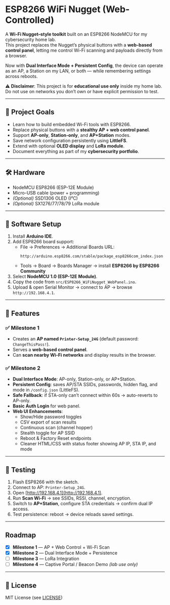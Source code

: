 # ESP8266 WiFi Nugget (Web-Controlled)

A **Wi-Fi Nugget–style toolkit** built on an ESP8266 NodeMCU for my cybersecurity home lab.  
This project replaces the Nugget’s physical buttons with a **web-based control panel**, letting me control Wi-Fi scanning and payloads directly from a browser.  

Now with **Dual Interface Mode + Persistent Config**, the device can operate as an AP, a Station on my LAN, or both — while remembering settings across reboots.  

⚠️ **Disclaimer**: This project is for **educational use only** inside my home lab.  
Do not use on networks you don’t own or have explicit permission to test.

---

## 🎯 Project Goals
- Learn how to build embedded Wi-Fi tools with ESP8266.  
- Replace physical buttons with a **stealthy AP + web control panel**.  
- Support **AP-only**, **Station-only**, and **AP+Station** modes.  
- Save network configuration persistently using **LittleFS**.  
- Extend with optional **OLED display** and **LoRa module**.  
- Document everything as part of my **cybersecurity portfolio**.  

---

## 🛠️ Hardware
- NodeMCU ESP8266 (ESP-12E Module)  
- Micro-USB cable (power + programming)  
- *(Optional)* SSD1306 OLED (I²C)  
- *(Optional)* SX1276/77/78/79 LoRa module  

---

## 🧰 Software Setup
1. Install **Arduino IDE**.  
2. Add ESP8266 board support:  
   - File → Preferences → Additional Boards URL:  
     ```
     http://arduino.esp8266.com/stable/package_esp8266com_index.json
     ```
   - Tools → Board → Boards Manager → install **ESP8266 by ESP8266 Community**  
3. Select **NodeMCU 1.0 (ESP-12E Module)**.  
4. Copy the code from `src/ESP8266_WiFiNugget_WebPanel.ino`.  
5. Upload & open Serial Monitor → connect to AP → browse `http://192.168.4.1`.  

---

## 🚀 Features
### ✅ Milestone 1
- Creates an **AP named `Printer-Setup_24G`** (default password: `ChangeThisPass!`).  
- Serves a **web-based control panel**.  
- Can **scan nearby Wi-Fi networks** and display results in the browser.  

### ✅ Milestone 2
- **Dual Interface Mode**: AP-only, Station-only, or AP+Station.  
- **Persistent Config**: saves AP/STA SSIDs, passwords, hidden flag, and mode in `/config.json` (LittleFS).  
- **Safe Fallback**: if STA-only can’t connect within 60s → auto-reverts to AP-only.  
- **Basic Auth Login** for web panel.  
- **Web UI Enhancements**:  
  - Show/Hide password toggles  
  - CSV export of scan results  
  - Continuous scan (channel hopper)  
  - Stealth toggle for AP SSID  
  - Reboot & Factory Reset endpoints  
  - Cleaner HTML/CSS with status footer showing AP IP, STA IP, and mode  

---

## 🧪 Testing
1. Flash ESP8266 with the sketch.  
2. Connect to AP: `Printer-Setup_24G`.  
3. Open [http://192.168.4.1](http://192.168.4.1).  
4. Run **Scan Wi-Fi** → see SSIDs, RSSI, channel, encryption.  
5. Switch to **AP+Station**, configure STA credentials → confirm dual IP access.  
6. Test persistence: reboot → device reloads saved settings.  

---

## Roadmap

- [x] **Milestone 1** — AP + Web Control + Wi-Fi Scan  
- [x] **Milestone 2** — Dual Interface Mode + Persistence  
- [ ] **Milestone 3** — LoRa Integration  
- [ ] **Milestone 4** — Captive Portal / Beacon Demo *(lab use only)*  

---

## 📜 License
MIT License (see [LICENSE](LICENSE))